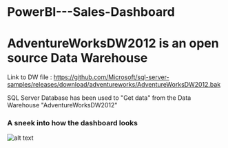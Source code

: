 # PowerBI---Sales-Dashboard

# AdventureWorksDW2012 is an open source Data Warehouse

Link to DW file : https://github.com/Microsoft/sql-server-samples/releases/download/adventureworks/AdventureWorksDW2012.bak

SQL Server Database has been used to "Get data" from the Data Warehouse "AdventureWorksDW2012"
<h3> A sneek into how the dashboard looks</h3>

![alt text](https://github.com/ahhanan07/ahhanan07/PowerBI---Sales-Dashboard/blob/main/AdventureWorks_Dashboard_Snippet.PNG?raw=true)

